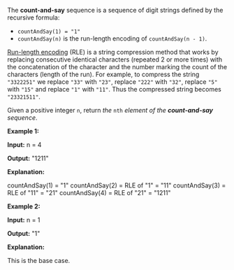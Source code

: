 The  **count-and-say**  sequence is a sequence of digit strings defined by the recursive formula:

-   `countAndSay(1) = "1"`
-   `countAndSay(n)`  is the run-length encoding of  `countAndSay(n - 1)`.

[Run-length encoding](http://en.wikipedia.org/wiki/Run-length_encoding)  (RLE) is a string compression method that works by replacing consecutive identical characters (repeated 2 or more times) with the concatenation of the character and the number marking the count of the characters (length of the run). For example, to compress the string  `"3322251"`  we replace  `"33"`  with  `"23"`, replace  `"222"`  with  `"32"`, replace  `"5"`  with  `"15"`  and replace  `"1"`  with  `"11"`. Thus the compressed string becomes  `"23321511"`.

Given a positive integer  `n`, return  _the_ `nth` _element of the  **count-and-say**  sequence_.

**Example 1:**

**Input:**  n = 4

**Output:**  "1211"

**Explanation:**

countAndSay(1) = "1"
countAndSay(2) = RLE of "1" = "11"
countAndSay(3) = RLE of "11" = "21"
countAndSay(4) = RLE of "21" = "1211"

**Example 2:**

**Input:**  n = 1

**Output:**  "1"

**Explanation:**

This is the base case.
